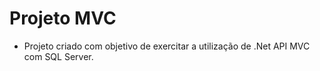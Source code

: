 # Projeto MVC
- Projeto criado com objetivo de exercitar a utilização de .Net API MVC com SQL Server.